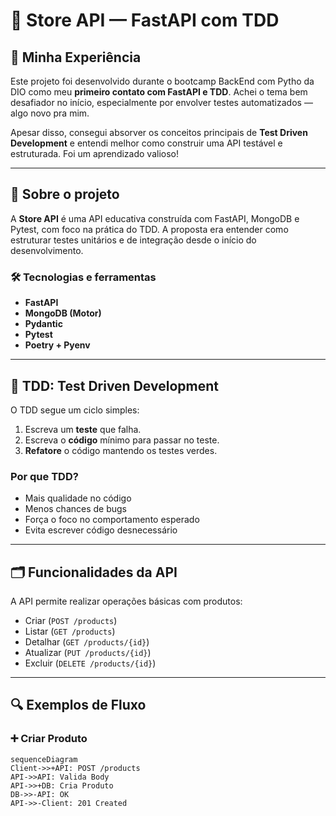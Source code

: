 # 🧪 Store API — FastAPI com TDD

## 💬 Minha Experiência

Este projeto foi desenvolvido durante o bootcamp BackEnd com Pytho da DIO como meu **primeiro contato com FastAPI e TDD**. Achei o tema bem desafiador no início, especialmente por envolver testes automatizados — algo novo pra mim.

Apesar disso, consegui absorver os conceitos principais de **Test Driven Development** e entendi melhor como construir uma API testável e estruturada. Foi um aprendizado valioso!

---

## 🚀 Sobre o projeto

A **Store API** é uma API educativa construída com FastAPI, MongoDB e Pytest, com foco na prática do TDD. A proposta era entender como estruturar testes unitários e de integração desde o início do desenvolvimento.

### 🛠 Tecnologias e ferramentas
- **FastAPI**
- **MongoDB (Motor)**
- **Pydantic**
- **Pytest**
- **Poetry + Pyenv**

---

## 🧪 TDD: Test Driven Development

O TDD segue um ciclo simples:
1. Escreva um **teste** que falha.
2. Escreva o **código** mínimo para passar no teste.
3. **Refatore** o código mantendo os testes verdes.

### Por que TDD?
- Mais qualidade no código
- Menos chances de bugs
- Força o foco no comportamento esperado
- Evita escrever código desnecessário

---

## 🗂 Funcionalidades da API

A API permite realizar operações básicas com produtos:
- Criar (`POST /products`)
- Listar (`GET /products`)
- Detalhar (`GET /products/{id}`)
- Atualizar (`PUT /products/{id}`)
- Excluir (`DELETE /products/{id}`)

---

## 🔍 Exemplos de Fluxo

### ➕ Criar Produto
```mermaid
sequenceDiagram
Client->>+API: POST /products
API->>API: Valida Body
API->>+DB: Cria Produto
DB->>-API: OK
API->>-Client: 201 Created
